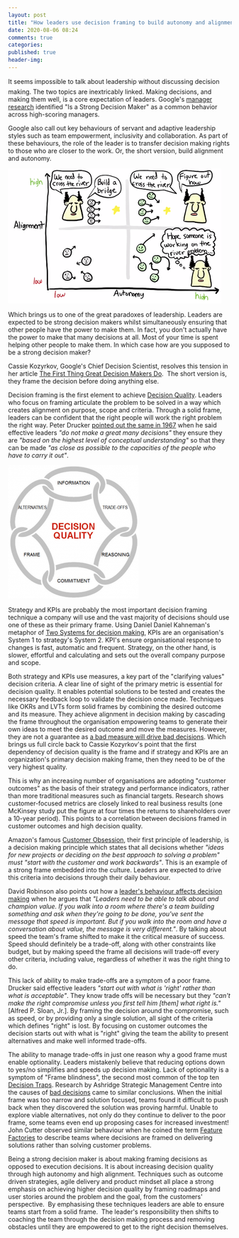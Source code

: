 ```yaml
---
layout: post
title: "How leaders use decision framing to build autonomy and alignment"
date: 2020-08-06 08:24
comments: true
categories: 
published: true
header-img: 
---
```


It seems impossible to talk about leadership without discussing decision making. The two topics are inextricably linked. Making decisions, and making them well, is a core expectation of leaders. Google's [manager research](https://rework.withgoogle.com/guides/managers-identify-what-makes-a-great-manager/steps/learn-about-googles-manager-research/) identified "Is a Strong Decision Maker" as a common behavior across high-scoring managers.

Google also call out key behaviours of servant and adaptive leadership styles such as team empowerment, inclusivity and collaboration. As part of these behaviours, the role of the leader is to transfer decision making rights to those who are closer to the work. Or, the short version, build alignment and autonomy. 

![two-axis chart on alignment and autonomy](/img/autonomy_alignment.png)


Which brings us to one of the great paradoxes of leadership. Leaders are expected to be strong decision makers whilst simultaneously ensuring that other people have the power to make them. In fact, you don't actually have the power to make that many decisions at all. Most of your time is spent helping other people to make them. In which case how are you supposed to be a strong decision maker?

Cassie Kozyrkov, Google's Chief Decision Scientist, resolves this tension in her article [The First Thing Great Decision Makers Do](https://hbr.org/2019/06/the-first-thing-great-decision-makers-do).  The short version is, they frame the decision before doing anything else.

Decision framing is the first element to achieve [Decision Quality](https://en.wikipedia.org/wiki/Decision_quality). Leaders who focus on framing articulate the problem to be solved in a way which creates alignment on purpose, scope and criteria. Through a solid frame, leaders can be confident that the right people will work the right problem the right way. Peter Drucker [pointed out the same in 1967](https://hbr.org/1967/01/the-effective-decision) when he said effective leaders _"do not make a great many decisions"_ they ensure they are _"based on the highest level of conceptual understanding"_ so that they can be made _"as close as possible to the capacities of the people who have to carry it out"_.

![The six elements of Decision Quality](/img/decision2-294x300.png "1. Setting the right frame; 2. Considering alternatives; 3. Gathering meaningful data; 4. Clarifying values and tradeoffs; 5. Using logical reasoning; and 6. Committing to action.")

Strategy and KPIs are probably the most important decision framing technique a company will use and the vast majority of decisions should use one of these as their primary frame. Using Daniel Daniel Kahneman's metaphor of [Two Systems for decision making](https://en.wikipedia.org/wiki/Thinking,_Fast_and_Slow#Two_systems), KPIs are an organisation's System 1 to strategy's System 2. KPI's ensure organisational response to changes is fast, automatic and frequent. Strategy, on the other hand, is slower, effortful and calculating and sets out the overall company purpose and scope.

Both strategy and KPIs use measures, a key part of the "clarifying values" decision criteria. A clear line of sight of the primary metric is essential for decision quality. It enables potential solutions to be tested and creates the necessary feedback loop to validate the decision once made. Techniques like OKRs and LVTs form solid frames by combining the desired outcome and its measure. They achieve alignment in decision making by cascading the frame throughout the organisation empowering teams to generate their own ideas to meet the desired outcome and move the measures. However, they are not a guarantee as [a bad measure will drive bad decisions](https://vanguard-method.net/2016/09/why-better-measures-lead-to-better-lives/). Which brings us full circle back to Cassie Kozyrkov's point that the first dependency of decision quality is the frame and if strategy and KPIs are an organization's primary decision making frame, then they need to be of the very highest quality.

This is why an increasing number of organisations are adopting "customer outcomes" as the basis of their strategy and performance indicators, rather than more traditional measures such as financial targets. Research shows customer-focused metrics are closely linked to real business results (one McKinsey study put the figure at four times the returns to shareholders over a 10-year period). This points to a correlation between decisions framed in customer outcomes and high decision quality.

Amazon's famous [Customer Obsession](https://www.amazon.jobs/en/principles), their first principle of leadership, is a decision making principle which states that all decisions whether _"ideas for new projects or deciding on the best approach to solving a problem" must "start with the customer and work backwards"_. This is an example of a strong frame embedded into the culture. Leaders are expected to drive this criteria into decisions through their daily behaviour.

David Robinson also points out how a [leader's behaviour affects decision making](https://www.thoughtworks.com/perspectives/edition9-operating-models-article) when he argues that _"Leaders need to be able to talk about and champion value. If you walk into a room where there's a team building something and ask when they're going to be done, you've sent the message that speed is important. But if you walk into the room and have a conversation about value, the message is very different."_. By talking about speed the team's frame shifted to make it the critical measure of success. Speed should definitely be a trade-off, along with other constraints like budget, but by making speed the frame all decisions will trade-off every other criteria, including value, regardless of whether it was the right thing to do.

This lack of ability to make trade-offs are a symptom of a poor frame. Drucker said effective leaders _"start out with what is 'right' rather than what is acceptable"_. They know trade offs will be necessary but they _"can't make the right compromise unless you first tell him [them] what right is."_ [Alfred P. Sloan, Jr.]. By framing the decision around the compromise, such as speed, or by providing only a single solution, all sight of the criteria which defines "right" is lost. By focusing on customer outcomes the decision starts out with what is "right" giving the team the ability to present alternatives and make well informed trade-offs.

The ability to manage trade-offs in just one reason why a good frame must enable optionality. Leaders mistakenly believe that reducing options down to yes/no simplifies and speeds up decision making. Lack of optionality is a symptom of "Frame blindness", the second most common of the top ten [Decision Traps](https://books.google.com/books/about/Decision_traps.html?id=5IhFAAAAYAAJ). Research by Ashridge Strategic Management Centre into the causes of [bad decisions](https://hbr.org/2009/02/why-good-leaders-make-bad-decisions) came to similar conclusions. When the initial frame was too narrow and solution focused, teams found it difficult to push back when they discovered the solution was proving harmful. Unable to explore viable alternatives, not only do they continue to deliver to the poor frame, some teams even end up proposing cases for increased investment! John Cutter observed similar behaviour when he coined the term [Feature Factories](https://cutle.fish/blog/12-signs-youre-working-in-a-feature-factory) to describe teams where decisions are framed on delivering solutions rather than solving customer problems.

Being a strong decision maker is about making framing decisions as opposed to execution decisions. It is about increasing decision quality through high autonomy and high alignment. Techniques such as outcome driven strategies, agile delivery and product mindset all place a strong emphasis on achieving higher decision quality by framing roadmaps and user stories around the problem and the goal, from the customers' perspective.  By emphasising these techniques leaders are able to ensure teams start from a solid frame.  The leader's responsibility then shifts to coaching the team through the decision making process and removing obstacles until they are empowered to get to the right decision themselves.